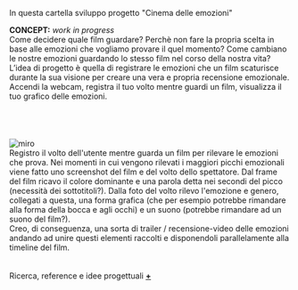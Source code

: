 In questa cartella sviluppo progetto "Cinema delle emozioni"  
  
**CONCEPT:** _work in progress_  
Come decidere quale film guardare? Perchè non fare la propria scelta in base alle emozioni che vogliamo provare il quel momento? Come cambiano le nostre emozioni guardando lo stesso film nel corso della nostra vita? 
L’idea di progetto è quella di registrare le emozioni che un film scaturisce durante la sua visione per creare una vera e propria recensione emozionale. 
Accendi la webcam, registra il tuo volto mentre guardi un film, visualizza il tuo grafico delle emozioni.  
<br>  
<br>  
![miro](https://github.com/eleonoradfr/archive/blob/master/eleonoradfr/Progetto/02_concept/possibile_concept.png)  
Registro il volto dell'utente mentre guarda un film per rilevare le emozioni che prova. Nei momenti in cui vengono rilevati i maggiori picchi emozionali viene fatto uno screenshot del film e del volto dello spettatore. Dal frame del film ricavo il colore dominante e una parola detta nei secondi del picco (necessità dei sottotitoli?). Dalla foto del volto rilevo l'emozione e genero, collegati a questa, una forma grafica (che per esempio potrebbe rimandare alla forma della bocca e agli occhi) e un suono (potrebbe rimandare ad un suono del film?).  
Creo, di conseguenza, una sorta di trailer / recensione-video delle emozioni andando ad unire questi elementi raccolti e disponendoli parallelamente alla timeline del film.  
<br>  
Ricerca, reference e idee progettuali [**+**](https://github.com/eleonoradfr/archive/blob/master/eleonoradfr/Progetto/02_concept/ricerca.md)
